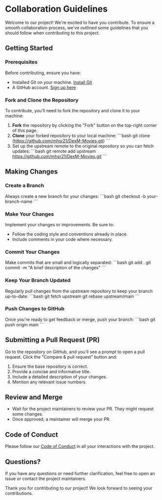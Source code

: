 
# Collaboration Guidelines

Welcome to our project! We're excited to have you contribute. To ensure a smooth collaboration process, we've outlined some guidelines that you should follow when contributing to this project.

## Getting Started

### Prerequisites

Before contributing, ensure you have:
- Installed Git on your machine. [Install Git](https://git-scm.com/book/en/v2/Getting-Started-Installing-Git)
- A GitHub account. [Sign up here](https://github.com/join)

### Fork and Clone the Repository

To contribute, you'll need to fork the repository and clone it to your machine:
1. **Fork** the repository by clicking the "Fork" button on the top-right corner of this page.
2. **Clone** your forked repository to your local machine:
   \`\`\`bash
   git clone (https://github.com/mhsr21/DexM-Movies.git)
   \`\`\`
3. Set up the upstream remote to the original repository so you can fetch updates:
   \`\`\`bash
   git remote add upstream https://github.com/mhsr21/DexM-Movies.git
   \`\`\`

## Making Changes

### Create a Branch

Always create a new branch for your changes:
\`\`\`bash
git checkout -b your-branch-name
\`\`\`

### Make Your Changes

Implement your changes or improvements. Be sure to:
- Follow the coding style and conventions already in place.
- Include comments in your code where necessary.

### Commit Your Changes

Make commits that are small and logically separated:
\`\`\`bash
git add .
git commit -m "A brief description of the changes"
\`\`\`

### Keep Your Branch Updated

Regularly pull changes from the upstream repository to keep your branch up-to-date:
\`\`\`bash
git fetch upstream
git rebase upstream/main
\`\`\`

### Push Changes to GitHub

Once you're ready to get feedback or merge, push your branch:
\`\`\`bash
git push origin main
\`\`\`

## Submitting a Pull Request (PR)

Go to the repository on GitHub, and you'll see a prompt to open a pull request. Click the "Compare & pull request" button and:
1. Ensure the base repository is correct.
2. Provide a concise and informative title.
3. Include a detailed description of your changes.
4. Mention any relevant issue numbers.

## Review and Merge

- Wait for the project maintainers to review your PR. They might request some changes.
- Once approved, a maintainer will merge your PR.

## Code of Conduct

Please follow our [Code of Conduct](CODE_OF_CONDUCT.md) in all your interactions with the project.

## Questions?

If you have any questions or need further clarification, feel free to open an issue or contact the project maintainers.

Thank you for contributing to our project! We look forward to seeing your contributions.

